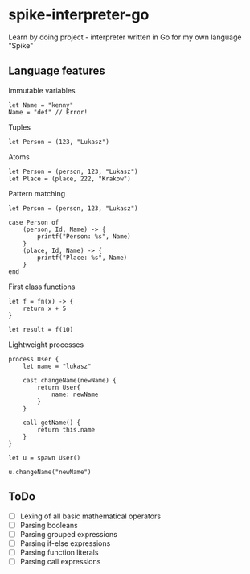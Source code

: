 # spike-interpreter-go
Learn by doing project - interpreter written in Go for my own language "Spike"

## Language features

Immutable variables

```
let Name = "kenny"
Name = "def" // Error!
```

Tuples
```
let Person = (123, "Lukasz")
```

Atoms
```
let Person = (person, 123, "Lukasz")
let Place = (place, 222, "Krakow")
```

Pattern matching
```
let Person = (person, 123, "Lukasz")

case Person of
    (person, Id, Name) -> {
        printf("Person: %s", Name)
    }
    (place, Id, Name) -> {
        printf("Place: %s", Name)
    }
end

```

First class functions
```
let f = fn(x) -> {
    return x + 5
}

let result = f(10)
```

Lightweight processes 
```
process User {
    let name = "lukasz"
    
    cast changeName(newName) {
        return User{
            name: newName
        }
    }
    
    call getName() {
        return this.name 
    }
}

let u = spawn User()

u.changeName("newName")
```

## ToDo

- [ ] Lexing of all basic mathematical operators
- [ ] Parsing booleans
- [ ] Parsing grouped expressions
- [ ] Parsing if-else expressions
- [ ] Parsing function literals
- [ ] Parsing call expressions